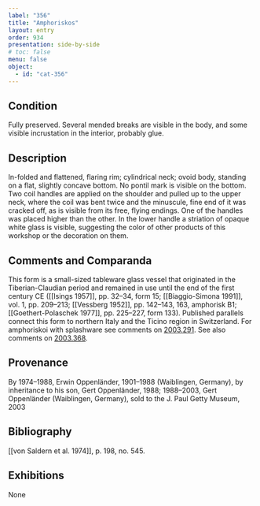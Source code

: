 ```yaml
---
label: "356"
title: "Amphoriskos"
layout: entry
order: 934
presentation: side-by-side
# toc: false
menu: false
object:
  - id: "cat-356"
---
```


## Condition

Fully preserved. Several mended breaks are visible in the body, and some visible incrustation in the interior, probably glue.

## Description

In-folded and flattened, flaring rim; cylindrical neck; ovoid body, standing on a flat, slightly concave bottom. No pontil mark is visible on the bottom. Two coil handles are applied on the shoulder and pulled up to the upper neck, where the coil was bent twice and the minuscule, fine end of it was cracked off, as is visible from its free, flying endings. One of the handles was placed higher than the other. In the lower handle a striation of opaque white glass is visible, suggesting the color of other products of this workshop or the decoration on them.

## Comments and Comparanda

This form is a small-sized tableware glass vessel that originated in the Tiberian-Claudian period and remained in use until the end of the first century CE ([[Isings 1957]], pp. 32–34, form 15; [[Biaggio-Simona 1991]], vol. 1, pp. 209–213; [[Vessberg 1952]], pp. 142–143, 163, amphorisk B1; [[Goethert-Polaschek 1977]], pp. 225–227, form 133). Published parallels connect this form to northern Italy and the Ticino region in Switzerland. For amphoriskoi with splashware see comments on [2003.291](#num). See also comments on [2003.368](#num).

## Provenance

By 1974–1988, Erwin Oppenländer, 1901–1988 (Waiblingen, Germany), by inheritance to his son, Gert Oppenländer, 1988; 1988–2003, Gert Oppenländer (Waiblingen, Germany), sold to the J. Paul Getty Museum, 2003

## Bibliography

[[von Saldern et al. 1974]], p. 198, no. 545.

## Exhibitions

None